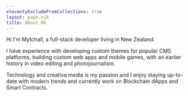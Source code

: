 ```yaml
---
eleventyExcludeFromCollections: true
layout: page.njk
title: About Me
---
```


Hi I'm Mytchall, a full-stack developer living in New Zealand.

I have experience with developing custom themes for popular CMS platforms, building custom web apps and mobile games, with an earlier history in video editing and photojournalism.

Technology and creative media is my passion and I enjoy staying up-to-date with modern trends and currently work on Blockchain dApps and Smart Contracts.